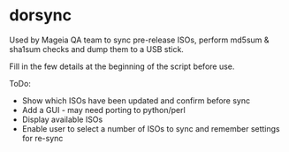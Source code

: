 dorsync
=======

Used by Mageia QA team to sync pre-release ISOs, perform md5sum & sha1sum
checks and dump them to a USB stick.

Fill in the few details at the beginning of the script before use.

ToDo:

- Show which ISOs have been updated and confirm before sync
- Add a GUI - may need porting to python/perl
- Display available ISOs
- Enable user to select a number of ISOs to sync and remember settings for re-sync
 

